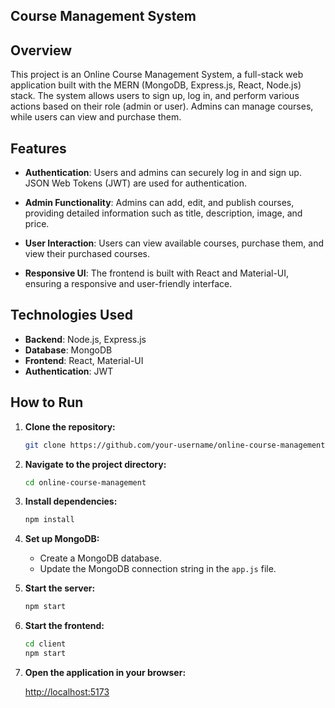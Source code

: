 ## Course Management System

## Overview

This project is an Online Course Management System, a full-stack web application built with the MERN (MongoDB, Express.js, React, Node.js) stack. The system allows users to sign up, log in, and perform various actions based on their role (admin or user). Admins can manage courses, while users can view and purchase them.

## Features

- **Authentication**: Users and admins can securely log in and sign up. JSON Web Tokens (JWT) are used for authentication.

- **Admin Functionality**: Admins can add, edit, and publish courses, providing detailed information such as title, description, image, and price.

- **User Interaction**: Users can view available courses, purchase them, and view their purchased courses.

- **Responsive UI**: The frontend is built with React and Material-UI, ensuring a responsive and user-friendly interface.

## Technologies Used

- **Backend**: Node.js, Express.js
- **Database**: MongoDB
- **Frontend**: React, Material-UI
- **Authentication**: JWT

## How to Run

1. **Clone the repository:**

    ```bash
    git clone https://github.com/your-username/online-course-management.git
    ```

2. **Navigate to the project directory:**

    ```bash
    cd online-course-management
    ```

3. **Install dependencies:**

    ```bash
    npm install
    ```

4. **Set up MongoDB:**

    - Create a MongoDB database.
    - Update the MongoDB connection string in the `app.js` file.

5. **Start the server:**

    ```bash
    npm start
    ```

6. **Start the frontend:**

    ```bash
    cd client
    npm start
    ```

7. **Open the application in your browser:**

    [http://localhost:5173](http://localhost:5173)